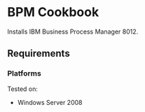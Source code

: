 BPM Cookbook
===================
Installs IBM Business Process Manager 8012.

Requirements
------------
### Platforms
Tested on:
- Windows Server 2008